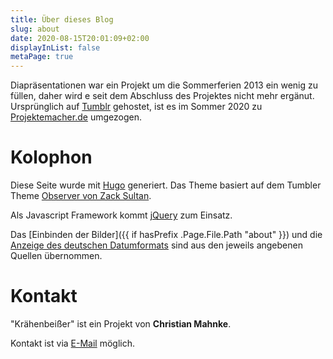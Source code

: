 ```yaml
---
title: Über dieses Blog
slug: about
date: 2020-08-15T20:01:09+02:00
displayInList: false
metaPage: true
---
```

Diapräsentationen war ein Projekt um die Sommerferien 2013 ein wenig zu füllen, daher wird e seit dem Abschluss des Projektes nicht mehr ergänut. Ursprünglich auf [Tumblr](https://tumblr.com/) gehostet, ist es im Sommer 2020 zu [Projektemacher.de](https://projektemacher.org/) umgezogen.

# Kolophon
Diese Seite wurde mit [Hugo](https://gohugo.io/) generiert. Das Theme basiert auf dem Tumbler Theme [Observer von Zack Sultan](http://zacksultan.com).

Als Javascript Framework kommt [jQuery](https://jquery.com/) zum Einsatz.

Das [Einbinden der Bilder]({{ if hasPrefix .Page.File.Path "about" }}) und die [Anzeige des deutschen Datumformats](https://pfischbeck.de/en/posts/multilingual-dates-in-hugo/) sind aus den jeweils angebenen Quellen übernommen.

# Kontakt

"Krähenbeißer" ist ein Projekt von **Christian Mahnke**.

Kontakt ist via [E-Mail](mailto:diapraesentation@projektemacher.org) möglich.
